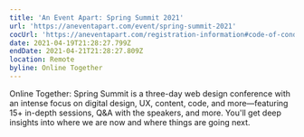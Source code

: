 ```yaml
---
title: 'An Event Apart: Spring Summit 2021'
url: 'https://aneventapart.com/event/spring-summit-2021'
cocUrl: 'https://aneventapart.com/registration-information#code-of-conduct'
date: 2021-04-19T21:28:27.799Z
endDate: 2021-04-21T21:28:27.809Z
location: Remote
byline: Online Together
---
```


Online Together: Spring Summit is a three-day web design conference with an intense focus on digital design, UX, content, code, and more—featuring 15+ in-depth sessions, Q&A with the speakers, and more. You'll get deep insights into where we are now and where things are going next.
